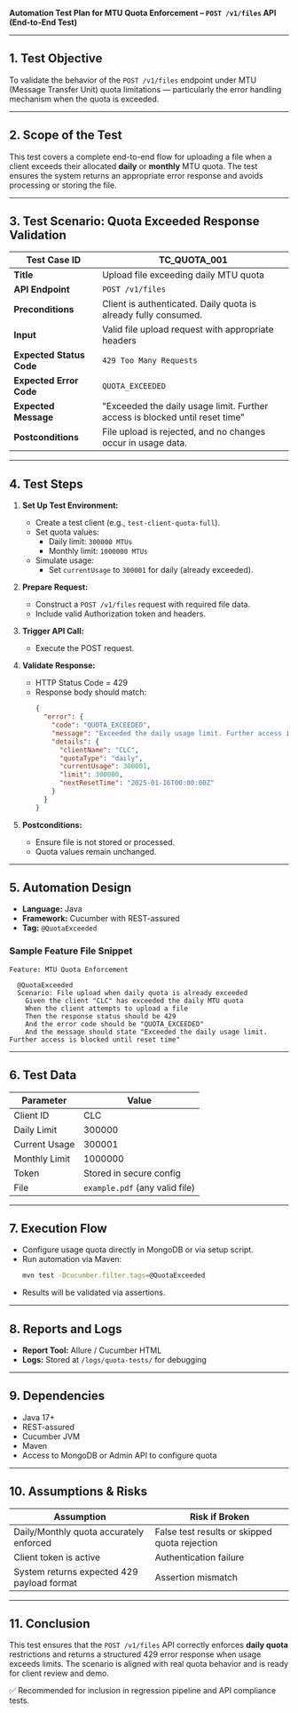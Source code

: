 **Automation Test Plan for MTU Quota Enforcement – `POST /v1/files` API (End-to-End Test)**

---

## 1. **Test Objective**
To validate the behavior of the `POST /v1/files` endpoint under MTU (Message Transfer Unit) quota limitations — particularly the error handling mechanism when the quota is exceeded.

---

## 2. **Scope of the Test**
This test covers a complete end-to-end flow for uploading a file when a client exceeds their allocated **daily** or **monthly** MTU quota. The test ensures the system returns an appropriate error response and avoids processing or storing the file.

---

## 3. **Test Scenario: Quota Exceeded Response Validation**

| Test Case ID | TC_QUOTA_001 |
|--------------|--------------|
| **Title** | Upload file exceeding daily MTU quota |
| **API Endpoint** | `POST /v1/files` |
| **Preconditions** | Client is authenticated. Daily quota is already fully consumed. |
| **Input** | Valid file upload request with appropriate headers |
| **Expected Status Code** | `429 Too Many Requests` |
| **Expected Error Code** | `QUOTA_EXCEEDED` |
| **Expected Message** | "Exceeded the daily usage limit. Further access is blocked until reset time" |
| **Postconditions** | File upload is rejected, and no changes occur in usage data. |

---

## 4. **Test Steps**

1. **Set Up Test Environment:**
   - Create a test client (e.g., `test-client-quota-full`).
   - Set quota values:
     - Daily limit: `300000 MTUs`
     - Monthly limit: `1000000 MTUs`
   - Simulate usage:
     - Set `currentUsage` to `300001` for daily (already exceeded).

2. **Prepare Request:**
   - Construct a `POST /v1/files` request with required file data.
   - Include valid Authorization token and headers.

3. **Trigger API Call:**
   - Execute the POST request.

4. **Validate Response:**
   - HTTP Status Code = 429
   - Response body should match:
     ```json
     {
       "error": {
         "code": "QUOTA_EXCEEDED",
         "message": "Exceeded the daily usage limit. Further access is blocked until reset time",
         "details": {
           "clientName": "CLC",
           "quotaType": "daily",
           "currentUsage": 300001,
           "limit": 300000,
           "nextResetTime": "2025-01-16T00:00:00Z"
         }
       }
     }
     ```

5. **Postconditions:**
   - Ensure file is not stored or processed.
   - Quota values remain unchanged.

---

## 5. **Automation Design**

- **Language:** Java
- **Framework:** Cucumber with REST-assured
- **Tag:** `@QuotaExceeded`

### Sample Feature File Snippet
```gherkin
Feature: MTU Quota Enforcement

  @QuotaExceeded
  Scenario: File upload when daily quota is already exceeded
    Given the client "CLC" has exceeded the daily MTU quota
    When the client attempts to upload a file
    Then the response status should be 429
    And the error code should be "QUOTA_EXCEEDED"
    And the message should state "Exceeded the daily usage limit. Further access is blocked until reset time"
```

---

## 6. **Test Data**

| Parameter        | Value                         |
|------------------|-------------------------------|
| Client ID        | CLC                           |
| Daily Limit      | 300000                        |
| Current Usage    | 300001                        |
| Monthly Limit    | 1000000                       |
| Token            | Stored in secure config       |
| File             | `example.pdf` (any valid file) |

---

## 7. **Execution Flow**

- Configure usage quota directly in MongoDB or via setup script.
- Run automation via Maven:
  ```bash
  mvn test -Dcucumber.filter.tags=@QuotaExceeded
  ```
- Results will be validated via assertions.

---

## 8. **Reports and Logs**

- **Report Tool:** Allure / Cucumber HTML
- **Logs:** Stored at `/logs/quota-tests/` for debugging

---

## 9. **Dependencies**

- Java 17+
- REST-assured
- Cucumber JVM
- Maven
- Access to MongoDB or Admin API to configure quota

---

## 10. **Assumptions & Risks**

| Assumption | Risk if Broken |
|------------|----------------|
| Daily/Monthly quota accurately enforced | False test results or skipped quota rejection |
| Client token is active | Authentication failure |
| System returns expected 429 payload format | Assertion mismatch |

---

## 11. **Conclusion**
This test ensures that the `POST /v1/files` API correctly enforces **daily quota** restrictions and returns a structured 429 error response when usage exceeds limits. The scenario is aligned with real quota behavior and is ready for client review and demo.

✅ Recommended for inclusion in regression pipeline and API compliance tests.
